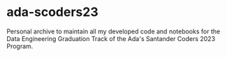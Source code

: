 # ada-scoders23
Personal archive to maintain all my developed code and notebooks for the Data Engineering Graduation Track of the Ada's Santander Coders 2023 Program.
